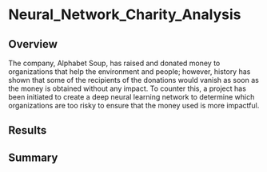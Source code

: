 # Neural_Network_Charity_Analysis

## Overview
The company, Alphabet Soup, has raised and donated money to organizations that help the environment and people; however, history has shown that some of the recipients of the donations would vanish as soon as the money is obtained without any impact. To counter this, a project has been initiated to create a deep neural learning network to determine which organizations are too risky to ensure that the money used is more impactful.

## Results

## Summary

